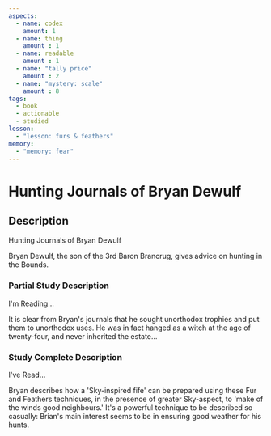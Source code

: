 ```yaml
---
aspects: 
  - name: codex
    amount: 1
  - name: thing
    amount : 1
  - name: readable
    amount : 1
  - name: "tally price"
    amount : 2
  - name: "mystery: scale"
    amount : 8
tags:
  - book
  - actionable
  - studied
lesson:
  - "lesson: furs & feathers"
memory:
  - "memory: fear"
---
```


# Hunting Journals of Bryan Dewulf

## Description
Hunting Journals of Bryan Dewulf

Bryan Dewulf, the son of the 3rd Baron Brancrug, gives advice on hunting in the Bounds.
### Partial Study Description
I'm Reading...

It is clear from Bryan's journals that he sought unorthodox trophies and put them to unorthodox uses. He was in fact hanged as a witch at the age of twenty-four, and never inherited the estate…
### Study Complete Description
I've Read...

Bryan describes how a 'Sky-inspired fife' can be prepared using these Fur and Feathers techniques, in the presence of greater Sky-aspect, to 'make of the winds good neighbours.' It's a powerful technique to be described so casually: Brian's main interest seems to be in ensuring good weather for his hunts.